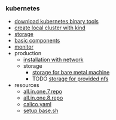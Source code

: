 ### kubernetes

* [download kubernetes binary tools](download.kubernetes.binary.tools.md)
* [create local cluster with kind](create.local.cluster.with.kind.md)
* [storage](storage/README.md)
* [basic components](basic/README.md)
* [monitor](monitor/README.md)
* production
    + [installation with network](production/installation.with.network.md)
    + storage
        * [storage for bare metal machine](production/storage.for.bare.metal.machine.md)
        * TODO [storage for provided nfs]()
* resources
    + [all.in.one.7.repo](resources/all.in.one.7.repo.md)
    + [all.in.one.8.repo](resources/all.in.one.8.repo.md)
    + [calico.yaml](resources/calico.yaml.md)
    + [setup.base.sh](resources/setup.base.sh.md)
